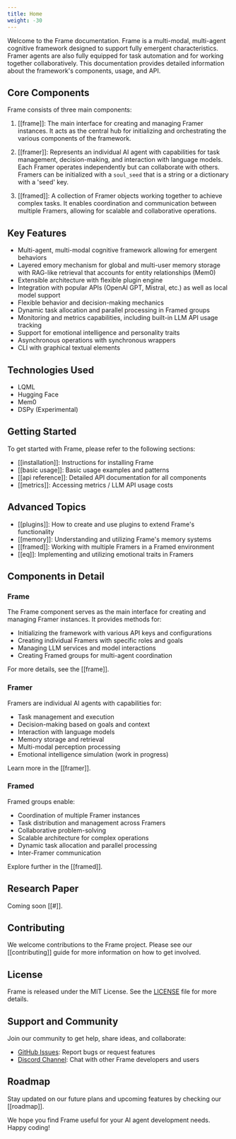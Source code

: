 ```yaml
---
title: Home
weight: -30
---
```


Welcome to the Frame documentation. Frame is a multi-modal, multi-agent cognitive framework designed to support fully emergent characteristics. Framer agents are also fully equipped for task automation and for working together collaboratively. This documentation provides detailed information about the framework's components, usage, and API.

## Core Components

Frame consists of three main components:

1. [[frame]]: The main interface for creating and managing Framer instances. It acts as the central hub for initializing and orchestrating the various components of the framework.

2. [[framer]]: Represents an individual AI agent with capabilities for task management, decision-making, and interaction with language models. Each Framer operates independently but can collaborate with others. Framers can be initialized with a `soul_seed` that is a string or a dictionary with a 'seed' key.

3. [[framed]]: A collection of Framer objects working together to achieve complex tasks. It enables coordination and communication between multiple Framers, allowing for scalable and collaborative operations.

## Key Features

- Multi-agent, multi-modal cognitive framework allowing for emergent behaviors
- Layered emory mechanism for global and multi-user memory storage with RAG-like retrieval that accounts for entity relationships (Mem0)
- Extensible architecture with flexible plugin engine
- Integration with popular APIs (OpenAI GPT, Mistral, etc.) as well as local model support
- Flexible behavior and decision-making mechanics
- Dynamic task allocation and parallel processing in Framed groups
- Monitoring and metrics capabilities, including built-in LLM API usage tracking
- Support for emotional intelligence and personality traits 
- Asynchronous operations with synchronous wrappers
- CLI with graphical textual elements

## Technologies Used
- LQML
- Hugging Face
- Mem0
- DSPy (Experimental)

## Getting Started

To get started with Frame, please refer to the following sections:

- [[installation]]: Instructions for installing Frame
- [[basic usage]]: Basic usage examples and patterns
- [[api reference]]: Detailed API documentation for all components
- [[metrics]]: Accessing metrics / LLM API usage costs

## Advanced Topics

- [[plugins]]: How to create and use plugins to extend Frame's functionality
- [[memory]]: Understanding and utilizing Frame's memory systems
- [[framed]]: Working with multiple Framers in a Framed environment
- [[eq]]: Implementing and utilizing emotional traits in Framers

## Components in Detail

### Frame

The Frame component serves as the main interface for creating and managing Framer instances. It provides methods for:

- Initializing the framework with various API keys and configurations
- Creating individual Framers with specific roles and goals
- Managing LLM services and model interactions
- Creating Framed groups for multi-agent coordination

For more details, see the [[frame]].

### Framer

Framers are individual AI agents with capabilities for:

- Task management and execution
- Decision-making based on goals and context
- Interaction with language models
- Memory storage and retrieval
- Multi-modal perception processing
- Emotional intelligence simulation (work in progress)

Learn more in the [[framer]].

### Framed

Framed groups enable:

- Coordination of multiple Framer instances
- Task distribution and management across Framers
- Collaborative problem-solving
- Scalable architecture for complex operations
- Dynamic task allocation and parallel processing
- Inter-Framer communication

Explore further in the [[framed]].

## Research Paper

Coming soon [[#]].

## Contributing

We welcome contributions to the Frame project. Please see our [[contributing]] guide for more information on how to get involved.

## License

Frame is released under the MIT License. See the [LICENSE](https://github.com/your-repo-link/LICENSE) file for more details.

## Support and Community

Join our community to get help, share ideas, and collaborate:

- [GitHub Issues](https://github.com/your-repo-link/issues): Report bugs or request features
- [Discord Channel](https://discord.gg/your-channel): Chat with other Frame developers and users

## Roadmap

Stay updated on our future plans and upcoming features by checking our [[roadmap]].

We hope you find Frame useful for your AI agent development needs. Happy coding!
